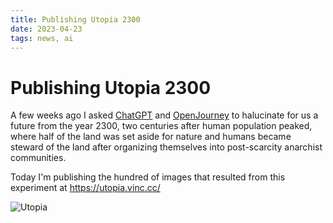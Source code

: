 ```yaml
---
title: Publishing Utopia 2300
date: 2023-04-23
tags: news, ai
---
```


# Publishing Utopia 2300

A few weeks ago I asked [ChatGPT][1] and [OpenJourney][2] to halucinate for us
a future from the year 2300, two centuries after human population peaked, where
half of the land was set aside for nature and humans became steward of the land
after organizing themselves into post-scarcity anarchist communities.

Today I'm publishing the hundred of images that resulted from this experiment
at https://utopia.vinc.cc/

![Utopia](utopia.jpg)

[1]: https://chat.openai.com/
[2]: https://www.openjourney.art/
